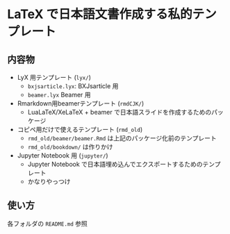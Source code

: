 # LaTeX で日本語文書作成する私的テンプレート

## 内容物
* LyX 用テンプレート (`lyx/`)
	+ `bxjsarticle.lyx`: BXJsarticle 用
	+ `beamer.lyx` Beamer 用
* Rmarkdown用beamerテンプレート (`rmdCJK/`)
	+ LuaLaTeX/XeLaTeX + beamer で日本語スライドを作成するためのパッケージ
* コピペ用だけで使えるテンプレート (`rmd_old`)
	+ `rmd_old/beamer/beamer.Rmd` は上記のパッケージ化前のテンプレート
	+ `rmd_old/bookdown/` は作りかけ
* Jupyter Notebook 用 (`jupyter/`)
	+ Jupyter Notebook で日本語埋め込んでエクスポートするためのテンプレート
	+ かなりやっつけ

## 使い方
各フォルダの `README.md` 参照
